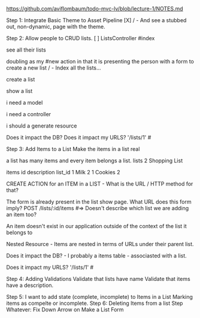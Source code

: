 https://github.com/aviflombaum/todo-mvc-lv/blob/lecture-1/NOTES.md

Step 1: Integrate Basic Theme to Asset Pipeline
[X] / - And see a stubbed out, non-dynamic, page with the theme.

Step 2: Allow people to CRUD lists.
[ ] ListsController #index

see all their lists

doubling as my #new action in that it is presenting the person with a form to create a new list / - Index all the lists...

create a list

show a list

i need a model

i need a controller

i should a generate resource

Does it impact the DB? Does it impact my URLS? '/lists/1' #

Step 3: Add Items to a List
Make the items in a list real

a list has many items and every item belongs a list.
lists 2 Shopping List

items id description list_id 1 Milk 2 1 Cookies 2

CREATE ACTION for an ITEM in a LIST - What is the URL / HTTP method for that?

The form is already present in the list show page.
What URL does this form imply?
POST /lists/:id/items #=> Doesn't describe which list we are adding an item too?

An item doesn't exist in our application outside of the context of the list it belongs to

Nested Resource - Items are nested in terms of URLs under their parent list.

Does it impact the DB? - I probably a items table - associasted with a list.

Does it impact my URLS? '/lists/1' #

Step 4: Adding Validations
Validate that lists have name Validate that items have a description.

Step 5: I want to add state (complete, incomplete) to Items in a List
Marking items as compelte or incomplete.
Step 6: Deleting Items from a list
Step Whatever: Fix Down Arrow on Make a List Form